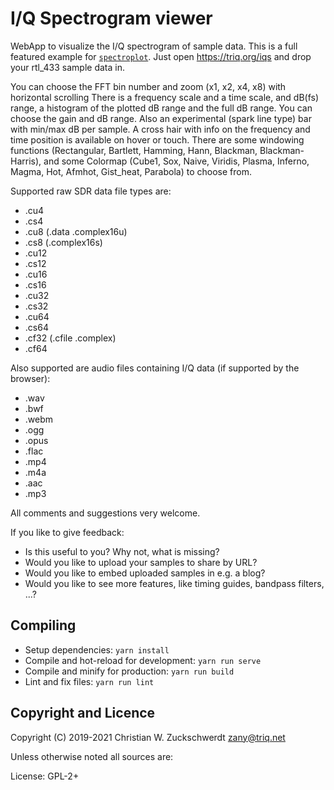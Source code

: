 # I/Q Spectrogram viewer

WebApp to visualize the I/Q spectrogram of sample data.
This is a full featured example for [`spectroplot`](https://github.com/triq-org/spectroplot-js).
Just open https://triq.org/iqs and drop your rtl_433 sample data in.

You can choose the FFT bin number and zoom (x1, x2, x4, x8) with horizontal scrolling
There is a frequency scale and a time scale, and dB(fs) range,
a histogram of the plotted dB range and the full dB range. You can choose the gain and dB range.
Also an experimental (spark line type) bar with min/max dB per sample.
A cross hair with info on the frequency and time position is available on hover or touch.
There are some windowing functions (Rectangular, Bartlett, Hamming, Hann, Blackman, Blackman-Harris),
and some Colormap (Cube1, Sox, Naive, Viridis, Plasma, Inferno, Magma, Hot, Afmhot, Gist_heat, Parabola) to choose from.

Supported raw SDR data file types are:
- .cu4
- .cs4
- .cu8 (.data .complex16u)
- .cs8 (.complex16s)
- .cu12
- .cs12
- .cu16
- .cs16
- .cu32
- .cs32
- .cu64
- .cs64
- .cf32 (.cfile .complex)
- .cf64

Also supported are audio files containing I/Q data (if supported by the browser):
- .wav
- .bwf
- .webm
- .ogg
- .opus
- .flac
- .mp4
- .m4a
- .aac
- .mp3

All comments and suggestions very welcome.

If you like to give feedback:
- Is this useful to you? Why not, what is missing?
- Would you like to upload your samples to share by URL?
- Would you like to embed uploaded samples in e.g. a blog?
- Would you like to see more features, like timing guides, bandpass filters, ...?

## Compiling

- Setup dependencies: `yarn install`
- Compile and hot-reload for development: `yarn run serve`
- Compile and minify for production: `yarn run build`
- Lint and fix files: `yarn run lint`

## Copyright and Licence

Copyright (C) 2019-2021 Christian W. Zuckschwerdt <zany@triq.net>

Unless otherwise noted all sources are:

License: GPL-2+
